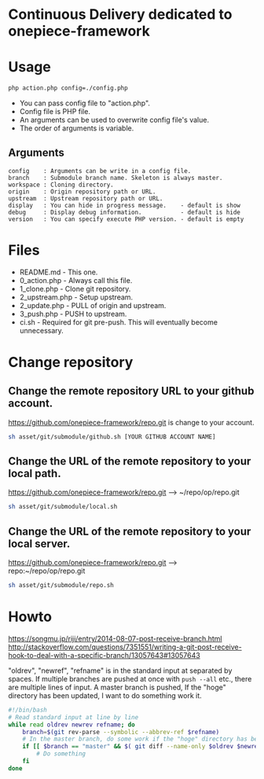 Continuous Delivery dedicated to onepiece-framework
===

# Usage

```sh
php action.php config=./config.php
```

 * You can pass config file to "action.php".
 * Config file is PHP file.
 * An arguments can be used to overwrite config file's value.
 * The order of arguments is variable.

## Arguments

```
config    : Arguments can be write in a config file.
branch    : Submodule branch name. Skeleton is always master.
workspace : Cloning directory.
origin    : Origin repository path or URL.
upstream  : Upstream repository path or URL.
display   : You can hide in progress message.    - default is show
debug     : Display debug information.           - default is hide
version   : You can specify execute PHP version. - default is empty
```

# Files

 * README.md      - This one.
 * 0_action.php   - Always call this file.
 * 1_clone.php    - Clone git repository.
 * 2_upstream.php - Setup upstream.
 * 2_update.php   - PULL of origin and upstream.
 * 3_push.php     - PUSH to upstream.
 * ci.sh          - Required for git pre-push. This will eventually become unnecessary.

# Change repository

## Change the remote repository URL to your github account.

https://github.com/onepiece-framework/repo.git is change to your account.

```sh
sh asset/git/submodule/github.sh [YOUR GITHUB ACCOUNT NAME]
```

## Change the URL of the remote repository to your local path.

https://github.com/onepiece-framework/repo.git --> ~/repo/op/repo.git

```sh
sh asset/git/submodule/local.sh
```

## Change the URL of the remote repository to your local server.

https://github.com/onepiece-framework/repo.git --> repo:~/repo/op/repo.git

```sh
sh asset/git/submodule/repo.sh
```

# Howto

https://songmu.jp/riji/entry/2014-08-07-post-receive-branch.html
http://stackoverflow.com/questions/7351551/writing-a-git-post-receive-hook-to-deal-with-a-specific-branch/13057643#13057643

  "oldrev", "newref", "refname" is in the standard input at separated by spaces.
  If multiple branches are pushed at once with `push --all` etc., there are multiple lines of input.
  A master branch is pushed, If the "hoge" directory has been updated, I want to do something work it.

```sh
#!/bin/bash
# Read standard input at line by line
while read oldrev newrev refname; do
    branch=$(git rev-parse --symbolic --abbrev-ref $refname)
    # In the master branch, do some work if the "hoge" directory has been updated.
    if [[ $branch == "master" && $( git diff --name-only $oldrev $newrev -- hoge ) ]]; then
        # Do something
    fi
done
```
